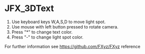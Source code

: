 # JFX_3DText
1. Use keyboard keys W,A,S,D to move light spot.
2. Use mouse with left button pressed to rotate camera.
3. Press "*" to change text color.
4. Press "-" to change light spot color.

For further  information see https://github.com/FXyz/FXyz reference
